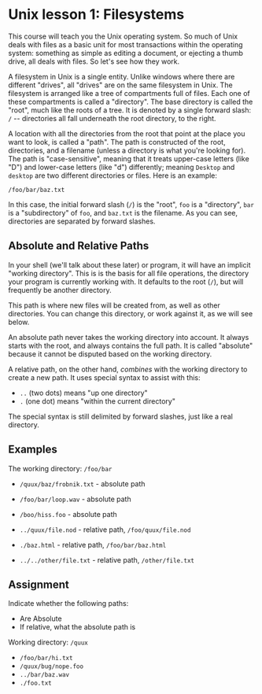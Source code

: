# Unix lesson 1: Filesystems

This course will teach you the Unix operating system. So much of Unix deals with files as a basic unit for most transactions within the operating system: something as simple as editing a document, or ejecting a thumb drive, all deals with files. So let's see how they work.

A filesystem in Unix is a single entity. Unlike windows where there are different "drives", all "drives" are on the same filesystem in Unix. The filesystem is arranged like a tree of compartments full of files. Each one of these compartments is called a "directory". The base directory is called the "root", much like the roots of a tree. It is denoted by a single forward slash: `/` -- directories all fall underneath the root directory, to the right.

A location with all the directories from the root that point at the place you want to look, is called a "path". The path is constructed of the root, directories, and a filename (unless a directory is what you're looking for). The path is "case-sensitive", meaning that it treats upper-case letters (like "D") and lower-case letters (like "d") differently; meaning `Desktop` and `desktop` are two different directories or files. Here is an example:

    /foo/bar/baz.txt

In this case, the initial forward slash (`/`) is the "root", `foo` is a "directory", `bar` is a "subdirectory" of `foo`, and `baz.txt` is the filename. As you can see, directories are separated by forward slashes.

## Absolute and Relative Paths

In your shell (we'll talk about these later) or program, it will have an implicit "working directory". This is is the basis for all file operations, the directory your program is currently working with. It defaults to the root (`/`), but will frequently be another directory.

This path is where new files will be created from, as well as other directories. You can change this directory, or work against it, as we will see below.

An absolute path never takes the working directory into account. It always starts with the root, and always contains the full path. It is called "absolute" because it cannot be disputed based on the working directory.

A relative path, on the other hand, _combines_ with the working directory to create a new path. It uses special syntax to assist with this:

-   `..` (two dots) means "up one directory"
-   `.` (one dot) means "within the current directory"

The special syntax is still delimited by forward slashes, just like a real directory.

## Examples

The working directory: `/foo/bar`

-   `/quux/baz/frobnik.txt` - absolute path
-   `/foo/bar/loop.wav` - absolute path
-   `/boo/hiss.foo` - absolute path

-   `../quux/file.nod` - relative path, `/foo/quux/file.nod`
-   `./baz.html` - relative path, `/foo/bar/baz.html`
-   `../../other/file.txt` - relative path, `/other/file.txt`

## Assignment

Indicate whether the following paths:

-   Are Absolute
-   If relative, what the absolute path is

Working directory: `/quux`

-   `/foo/bar/hi.txt`
-   `/quux/bug/nope.foo`
-   `../bar/baz.wav`
-   `./foo.txt`
